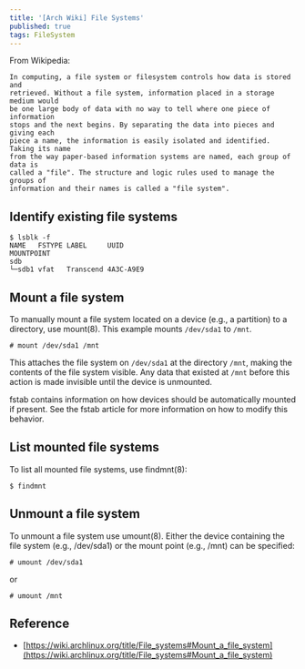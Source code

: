 ```yaml
---
title: '[Arch Wiki] File Systems'
published: true
tags: FileSystem
---
```


From Wikipedia:

	In computing, a file system or filesystem controls how data is stored and
	retrieved. Without a file system, information placed in a storage medium would
	be one large body of data with no way to tell where one piece of information
	stops and the next begins. By separating the data into pieces and giving each
	piece a name, the information is easily isolated and identified. Taking its name
	from the way paper-based information systems are named, each group of data is
	called a "file". The structure and logic rules used to manage the groups of
	information and their names is called a "file system".

## Identify existing file systems

```shell
$ lsblk -f
NAME   FSTYPE LABEL     UUID                                 MOUNTPOINT
sdb                                                          
└─sdb1 vfat   Transcend 4A3C-A9E9
```

## Mount a file system

To manually mount a file system located on a device (e.g., a partition) to a directory, use mount(8). This example mounts `/dev/sda1` to `/mnt`.

```
# mount /dev/sda1 /mnt
```

This attaches the file system on `/dev/sda1` at the directory `/mnt`, making the
contents of the file system visible. Any data that existed at `/mnt` before this
action is made invisible until the device is unmounted.

fstab contains information on how devices should be automatically mounted if
present. See the fstab article for more information on how to modify this
behavior.

## List mounted file systems

To list all mounted file systems, use findmnt(8):

```
$ findmnt
```

## Unmount a file system

To unmount a file system use umount(8). Either the device containing the file system (e.g., /dev/sda1) or the mount point (e.g., /mnt) can be specified:

```
# umount /dev/sda1
```

or

```
# umount /mnt
```

## Reference

- [https://wiki.archlinux.org/title/File_systems#Mount_a_file_system](https://wiki.archlinux.org/title/File_systems#Mount_a_file_system)